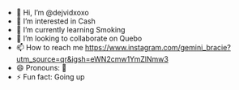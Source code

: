 - 👋 Hi, I’m @dejvidxoxo
- 👀 I’m interested in Cash
- 🌱 I’m currently learning Smoking
- 💎 I’m looking to collaborate on Quebo
- 📫 How to reach me https://www.instagram.com/gemini_bracie?utm_source=qr&igsh=eWN2cmw1YmZlNmw3
- 😄 Pronouns: 💎
- ⚡ Fun fact: Going up

<!---
dejvidxoxo/dejvidxoxo is a ✨ special ✨ repository because its `README.md` (this file) appears on your GitHub profile.
You can click the Preview link to take a look at your changes.
--->
